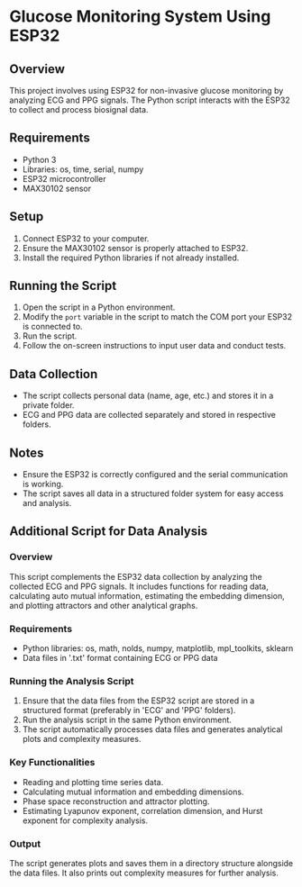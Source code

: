 
# Glucose Monitoring System Using ESP32

## Overview
This project involves using ESP32 for non-invasive glucose monitoring by analyzing ECG and PPG signals. The Python script interacts with the ESP32 to collect and process biosignal data.

## Requirements
- Python 3
- Libraries: os, time, serial, numpy
- ESP32 microcontroller
- MAX30102 sensor

## Setup
1. Connect ESP32 to your computer.
2. Ensure the MAX30102 sensor is properly attached to ESP32.
3. Install the required Python libraries if not already installed.

## Running the Script
1. Open the script in a Python environment.
2. Modify the `port` variable in the script to match the COM port your ESP32 is connected to.
3. Run the script.
4. Follow the on-screen instructions to input user data and conduct tests.

## Data Collection
- The script collects personal data (name, age, etc.) and stores it in a private folder.
- ECG and PPG data are collected separately and stored in respective folders.

## Notes
- Ensure the ESP32 is correctly configured and the serial communication is working.
- The script saves all data in a structured folder system for easy access and analysis.

## Additional Script for Data Analysis

### Overview
This script complements the ESP32 data collection by analyzing the collected ECG and PPG signals. It includes functions for reading data, calculating auto mutual information, estimating the embedding dimension, and plotting attractors and other analytical graphs.

### Requirements
- Python libraries: os, math, nolds, numpy, matplotlib, mpl_toolkits, sklearn
- Data files in '.txt' format containing ECG or PPG data

### Running the Analysis Script
1. Ensure that the data files from the ESP32 script are stored in a structured format (preferably in 'ECG' and 'PPG' folders).
2. Run the analysis script in the same Python environment.
3. The script automatically processes data files and generates analytical plots and complexity measures.

### Key Functionalities
- Reading and plotting time series data.
- Calculating mutual information and embedding dimensions.
- Phase space reconstruction and attractor plotting.
- Estimating Lyapunov exponent, correlation dimension, and Hurst exponent for complexity analysis.

### Output
The script generates plots and saves them in a directory structure alongside the data files. It also prints out complexity measures for further analysis.
